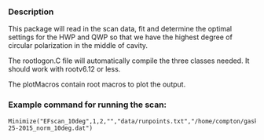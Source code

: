 
### Description
This package will read in the scan data, fit and determine the optimal settings for the HWP and QWP so that we have the highest degree of circular polarization in the middle of cavity.

The rootlogon.C file will automatically compile the three classes needed. It should work with rootv6.12 or less.

The plotMacros contain root macros to plot the output.

### Example command for running the scan:
```
Minimize("EFscan_10deg",1,2,"","data/runpoints.txt","/home/compton/gaskelld/entrancefunction/TransferFunction/data/output","ent_scan_09-25-2015_norm_10deg.dat")
```
